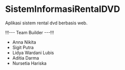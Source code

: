 # SistemInformasiRentalDVD
Aplikasi sistem rental dvd berbasis web.

!!!--- Team Builder ---!!!
<ul>
  <li>Anna Nikita</li>
  <li>Sigit Putra</li>
  <li>Lidya Wardani Lubis</li>
  <li>Aditia Darma</i>
  <li>Nursetia Hariska</i>
</ul>
  
